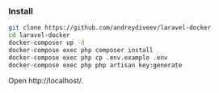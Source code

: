 ### Install

```bash
git clone https://github.com/andreydiveev/laravel-docker
cd laravel-docker
docker-composer up -d
docker-compose exec php composer install
docker-compose exec php cp .env.example .env
docker-compose exec php php artisan key:generate
```

Open http://localhost/.
